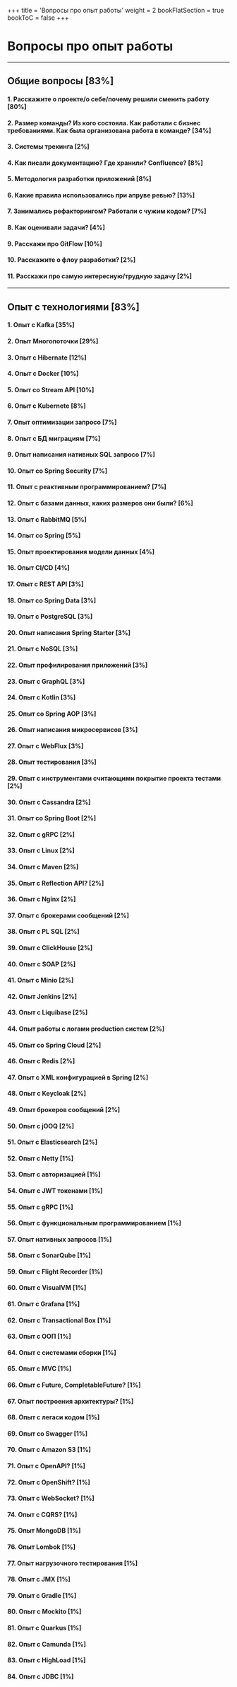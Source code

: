 +++
title = 'Вопросы про опыт работы'
weight = 2
bookFlatSection = true
bookToC = false
+++

# Вопросы про опыт работы

---
## Общие вопросы [83%]

#### 1. Расскажите о проекте/о себе/почему решили сменить работу [80%]
#### 2. Размер команды? Из кого состояла. Как работали с бизнес требованиями. Как была организована работа в команде? [34%]
#### 3. Системы трекинга [2%]
#### 4. Как писали документацию? Где хранили? Confluence? [8%]
#### 5. Методология разработки приложений [8%]
#### 6. Какие правила использовались при апруве ревью? [13%]
#### 7. Занимались рефакторингом? Работали с чужим кодом? [7%]
#### 8. Как оценивали задачи? [4%]
#### 9. Расскажи про GitFlow [10%]
#### 10. Расскажите о флоу разработки? [2%]
#### 11. Расскажи про самую интересную/трудную задачу [2%]

---
## Опыт с технологиями [83%]

#### 1. Опыт с Kafka [35%]
#### 2. Опыт Многопоточки [29%]
#### 3. Опыт с Hibernate [12%]
#### 4. Опыт с Docker [10%]
#### 5. Опыт со Stream API [10%]
#### 6. Опыт с Kubernete [8%]
#### 7. Опыт оптимизации запросо [7%]
#### 8. Опыт с БД миграциям [7%]
#### 9. Опыт написания нативных SQL запросо [7%]
#### 10. Опыт со Spring Security [7%]
#### 11. Опыт с реактивным программированием? [7%]
#### 12. Опыт с базами данных, каких размеров они были? [6%]
#### 13. Опыт с RabbitMQ [5%]
#### 14. Опыт со Spring [5%]
#### 15. Опыт проектирования модели данных [4%]
#### 16. Опыт CI/CD [4%]
#### 17. Опыт с REST API [3%]
#### 18. Опыт со Spring Data [3%]
#### 19. Опыт с PostgreSQL [3%]
#### 20. Опыт написания Spring Starter [3%]
#### 21. Опыт с NoSQL [3%]
#### 22. Опыт профилирования приложений [3%]
#### 23. Опыт с GraphQL [3%]
#### 24. Опыт с Kotlin [3%]
#### 25. Опыт со Spring AOP [3%]
#### 26. Опыт написания микросервисов [3%]
#### 27. Опыт с WebFlux [3%]
#### 28. Опыт тестирования [3%]
#### 29. Опыт с инструментами считающими покрытие проекта тестами [2%]
#### 30. Опыт с Cassandra [2%]
#### 31. Опыт со Spring Boot [2%]
#### 32. Опыт с gRPC [2%]
#### 33. Опыт с Linux [2%]
#### 34. Опыт с Maven [2%]
#### 35. Опыт с Reflection API? [2%]
#### 36. Опыт с Nginx [2%]
#### 37. Опыт с брокерами сообщений [2%]
#### 38. Опыт с PL SQL [2%]
#### 39. Опыт с ClickHouse [2%]
#### 40. Опыт с SOAP [2%]
#### 41. Опыт с Minio [2%]
#### 42. Опыт Jenkins [2%]
#### 43. Опыт с Liquibase [2%]
#### 44. Опыт работы с логами production систем [2%]
#### 45. Опыт со Spring Cloud [2%]
#### 46. Опыт с Redis [2%]
#### 47. Опыт с XML конфигурацией в Spring [2%]
#### 48. Опыт с Keycloak [2%]
#### 49. Опыт брокеров сообщений [2%]
#### 50. Опыт с jOOQ [2%]
#### 51. Опыт с Elasticsearch [2%]
#### 52. Опыт с Netty [1%]
#### 53. Опыт с авторизацией [1%]
#### 54. Опыт с JWT токенами [1%]
#### 55. Опыт с gRPC [1%]
#### 56. Опыт с функциональным программированием [1%]
#### 57. Опыт нативных запросов [1%]
#### 58. Опыт с SonarQube [1%]
#### 59. Опыт с Flight Recorder [1%]
#### 60. Опыт с VisualVM [1%]
#### 61. Опыт с Grafana [1%]
#### 62. Опыт с Transactional Box [1%]
#### 63. Опыт с ООП [1%]
#### 64. Опыт с системами сборки [1%]
#### 65. Опыт с MVC [1%]
#### 66. Опыт с Future, CompletableFuture? [1%]
#### 67. Опыт построения архитектуры? [1%]
#### 68. Опыт с легаси кодом [1%]
#### 69. Опыт со Swagger [1%]
#### 70. Опыт с Amazon S3 [1%]
#### 71. Опыт с OpenAPI? [1%]
#### 72. Опыт с OpenShift? [1%]
#### 73. Опыт с WebSocket? [1%]
#### 74. Опыт с CQRS? [1%]
#### 75. Опыт MongoDB [1%]
#### 76. Опыт Lombok [1%]
#### 77. Опыт нагрузочного тестирования [1%]
#### 78. Опыт с JMX [1%]
#### 79. Опыт с Gradle [1%]
#### 80. Опыт с Mockito [1%]
#### 81. Опыт с Quarkus [1%]
#### 82. Опыт с Camunda [1%]
#### 83. Опыт с HighLoad [1%]
#### 84. Опыт с JDBC [1%]